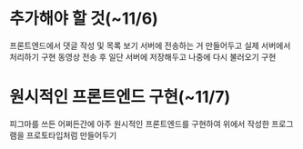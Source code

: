 추가해야 할 것(~11/6)
==============
프론트엔드에서 댓글 작성 및 목록 보기 서버에 전송하는 거 만들어두고 실제 서버에서 처리하기 구현
동영상 전송 후 일단 서버에 저장해두고 나중에 다시 불러오기 구현

원시적인 프론트엔드 구현(~11/7)
=========
피그마를 쓰든 어쩌든간에 아주 원시적인 프론트엔드를 구현하여 위에서 작성한 프로그램을 프로토타입처럼 만들어두기 
